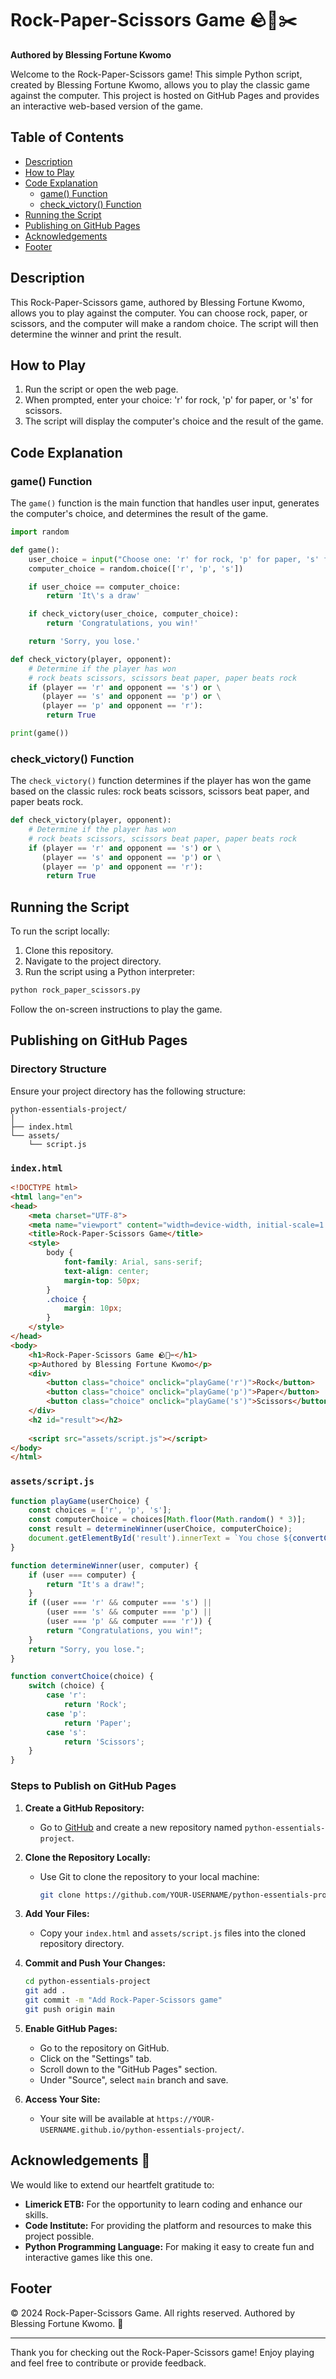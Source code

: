 
# Rock-Paper-Scissors Game 🪨📄✂️

**Authored by Blessing Fortune Kwomo**

Welcome to the Rock-Paper-Scissors game! This simple Python script, created by Blessing Fortune Kwomo, allows you to play the classic game against the computer. This project is hosted on GitHub Pages and provides an interactive web-based version of the game.

## Table of Contents

- [Description](#description)
- [How to Play](#how-to-play)
- [Code Explanation](#code-explanation)
  - [game() Function](#game-function)
  - [check_victory() Function](#check_victory-function)
- [Running the Script](#running-the-script)
- [Publishing on GitHub Pages](#publishing-on-github-pages)
- [Acknowledgements](#acknowledgements)
- [Footer](#footer)

## Description

This Rock-Paper-Scissors game, authored by Blessing Fortune Kwomo, allows you to play against the computer. You can choose rock, paper, or scissors, and the computer will make a random choice. The script will then determine the winner and print the result.

## How to Play

1. Run the script or open the web page.
2. When prompted, enter your choice: 'r' for rock, 'p' for paper, or 's' for scissors.
3. The script will display the computer's choice and the result of the game.

## Code Explanation

### game() Function

The `game()` function is the main function that handles user input, generates the computer's choice, and determines the result of the game.

```python
import random

def game():
    user_choice = input("Choose one: 'r' for rock, 'p' for paper, 's' for scissors\n")
    computer_choice = random.choice(['r', 'p', 's'])

    if user_choice == computer_choice:
        return 'It\'s a draw'

    if check_victory(user_choice, computer_choice):
        return 'Congratulations, you win!'

    return 'Sorry, you lose.'

def check_victory(player, opponent):
    # Determine if the player has won
    # rock beats scissors, scissors beat paper, paper beats rock
    if (player == 'r' and opponent == 's') or \
       (player == 's' and opponent == 'p') or \
       (player == 'p' and opponent == 'r'):
        return True

print(game())
```

### check_victory() Function

The `check_victory()` function determines if the player has won the game based on the classic rules: rock beats scissors, scissors beat paper, and paper beats rock.

```python
def check_victory(player, opponent):
    # Determine if the player has won
    # rock beats scissors, scissors beat paper, paper beats rock
    if (player == 'r' and opponent == 's') or \
       (player == 's' and opponent == 'p') or \
       (player == 'p' and opponent == 'r'):
        return True
```

## Running the Script

To run the script locally:

1. Clone this repository.
2. Navigate to the project directory.
3. Run the script using a Python interpreter:

```bash
python rock_paper_scissors.py
```

Follow the on-screen instructions to play the game.

## Publishing on GitHub Pages

### Directory Structure

Ensure your project directory has the following structure:

```
python-essentials-project/
│
├── index.html
└── assets/
    └── script.js
```

### `index.html`

```html
<!DOCTYPE html>
<html lang="en">
<head>
    <meta charset="UTF-8">
    <meta name="viewport" content="width=device-width, initial-scale=1.0">
    <title>Rock-Paper-Scissors Game</title>
    <style>
        body {
            font-family: Arial, sans-serif;
            text-align: center;
            margin-top: 50px;
        }
        .choice {
            margin: 10px;
        }
    </style>
</head>
<body>
    <h1>Rock-Paper-Scissors Game 🪨📄✂️</h1>
    <p>Authored by Blessing Fortune Kwomo</p>
    <div>
        <button class="choice" onclick="playGame('r')">Rock</button>
        <button class="choice" onclick="playGame('p')">Paper</button>
        <button class="choice" onclick="playGame('s')">Scissors</button>
    </div>
    <h2 id="result"></h2>
    
    <script src="assets/script.js"></script>
</body>
</html>
```

### `assets/script.js`

```javascript
function playGame(userChoice) {
    const choices = ['r', 'p', 's'];
    const computerChoice = choices[Math.floor(Math.random() * 3)];
    const result = determineWinner(userChoice, computerChoice);
    document.getElementById('result').innerText = `You chose ${convertChoice(userChoice)}, computer chose ${convertChoice(computerChoice)}. ${result}`;
}

function determineWinner(user, computer) {
    if (user === computer) {
        return "It's a draw!";
    }
    if ((user === 'r' && computer === 's') ||
        (user === 's' && computer === 'p') ||
        (user === 'p' && computer === 'r')) {
        return "Congratulations, you win!";
    }
    return "Sorry, you lose.";
}

function convertChoice(choice) {
    switch (choice) {
        case 'r':
            return 'Rock';
        case 'p':
            return 'Paper';
        case 's':
            return 'Scissors';
    }
}
```

### Steps to Publish on GitHub Pages

1. **Create a GitHub Repository:**
   - Go to [GitHub](https://github.com) and create a new repository named `python-essentials-project`.

2. **Clone the Repository Locally:**
   - Use Git to clone the repository to your local machine:
     ```bash
     git clone https://github.com/YOUR-USERNAME/python-essentials-project.git
     ```

3. **Add Your Files:**
   - Copy your `index.html` and `assets/script.js` files into the cloned repository directory.

4. **Commit and Push Your Changes:**
   ```bash
   cd python-essentials-project
   git add .
   git commit -m "Add Rock-Paper-Scissors game"
   git push origin main
   ```

5. **Enable GitHub Pages:**
   - Go to the repository on GitHub.
   - Click on the "Settings" tab.
   - Scroll down to the "GitHub Pages" section.
   - Under "Source", select `main` branch and save.

6. **Access Your Site:**
   - Your site will be available at `https://YOUR-USERNAME.github.io/python-essentials-project/`.

## Acknowledgements 🙏

We would like to extend our heartfelt gratitude to:

- **Limerick ETB:** For the opportunity to learn coding and enhance our skills.
- **Code Institute:** For providing the platform and resources to make this project possible.
- **Python Programming Language:** For making it easy to create fun and interactive games like this one.

## Footer

&copy; 2024 Rock-Paper-Scissors Game. All rights reserved. Authored by Blessing Fortune Kwomo. 🌟

---

Thank you for checking out the Rock-Paper-Scissors game! Enjoy playing and feel free to contribute or provide feedback.

